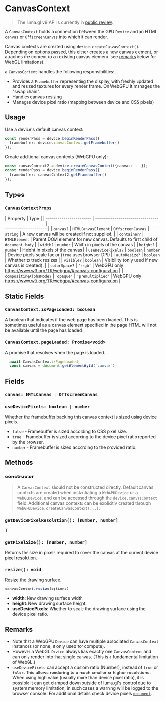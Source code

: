 # CanvasContext

> The luma.gl v9 API is currently in [public review](/docs/public-review).

A `CanvasContext` holds a connection between the GPU `Device` and an HTML `canvas` or `OffscreenCanvas` into which it can render.

Canvas contexts are created using `device.createCanvasContext()`. Depending on options passed, this either creates a new canvas element, or attaches the context to an existing canvas element (see [remarks](#remarks) below for WebGL limitations).

a `CanvasContext` handles the following responsibilities:

- Provides a `Framebuffer` representing the display, with freshly updated and resized textures for every render frame. On WebGPU it manages the "swap chain".
- Handles canvas resizing
- Manages device pixel ratio (mapping between device and CSS pixels)

## Usage

Use a device's default canvas context:

```typescript
const renderPass = device.beginRenderPass({
  framebuffer: device.canvasContext.getFramebuffer()
});
```

Create additional canvas contexts (WebGPU only):

```typescript
const canvasContext2 = device.createCanvasContext({canvas: ...});
const renderPass = device.beginRenderPass({
  framebuffer: canvasContext2.getFramebuffer()
});
```

## Types

### `CanvasContextProps`

| Property                | Type                                                 |
| ----------------------- | ---------------------------------------------------- | ----------------------------------------------------------------------------- |
| `canvas?`               | `HTMLCanvasElement` \| `OffscreenCanvas` \| `string` | A new canvas will be created if not supplied.                                 |
| `container?`            | `HTMLElement`                                        | Parent DOM element for new canvas. Defaults to first child of `document.body` |
| `width?`                | `number`                                             | Width in pixels of the canvas                                                 |
| `height?`               | `number`                                             | Height in pixels of the canvas                                                |
| `useDevicePixels?`      | `boolean` \| `number`                                | Device pixels scale factor (`true` uses browser DPI)                          |
| `autoResize?`           | `boolean`                                            | Whether to track resizes                                                      |
| `visible?`              | `boolean`                                            | Visibility (only used if new canvas is created).                              |
| `colorSpace?`           | `'srgb'`                                             | WebGPU only https://www.w3.org/TR/webgpu/#canvas-configuration                |
| `compositingAlphaMode?` | `'opaque'` \| `'premultiplied'`                      | WebGPU only https://www.w3.org/TR/webgpu/#canvas-configuration                |

## Static Fields

### `CanvasContext.isPageLoaded: boolean`

A boolean that indicates if the web page has been loaded. This is sometimes useful as a canvas element specified in the page HTML will not be available until the page has loaded.

### `CanvasContext.pageLoaded: Promise<void>`

A promise that resolves when the page is loaded.

```typescript
  await CanvasContex.isPageLoaded;
  const canvas = document.getElementById('canvas');
```

## Fields

### `canvas: HMTLCanvas | OffscreenCanvas`

### `useDevicePixels: boolean | number`

Whether the framebuffer backing this canvas context is sized using device pixels.

- `false` - Framebuffer is sized according to CSS pixel size.
- `true` - Framebuffer is sized according to the device pixel ratio reported by the browser.
- `number` - Framebuffer is sized according to the provided ratio.

## Methods

### constructor

> A `CanvasContext` should not be constructed directly. Default canvas contexts are created when instantiating a `WebGPUDevice` or a `WebGLDevice`, and can be accessed through the `device.canvasContext` field.  Additional canvas contexts can be explicitly created through `WebGPUDevice.createCanvasContext(...)`.

### `getDevicePixelResolution(): [number, number]`

T

### `getPixelSize(): [number, number]`

Returns the size in pixels required to cover the canvas at the current device pixel resolution.

### `resize(): void`

Resize the drawing surface.

```typescript
canvasContext.resize(options)
```

  - **width**: New drawing surface width.
  - **height**: New drawing surface height.
  - **useDevicePixels**: Whether to scale the drawing surface using the device pixel ratio.

## Remarks

- Note that a WebGPU `Device` can have multiple associated `CanvasContext` instances (or none, if only used for compute). 
- However a WebGL `Device` always has exactly one `CanvasContext` and can only render into that single canvas. (This is a fundamental limitation of WebGL.)
- `useDevicePixels` can accept a custom ratio (Number), instead of `true` or `false`. This allows rendering to a much smaller or higher resolutions. When using high value (usually more than device pixel ratio), it is possible it can get clamped down outside of luma.gl's control due to system memory limitation, in such cases a warning will be logged to the browser console. For additional details check device pixels [`document`](/docs/api-reference/gltools/context/device-pixels).

